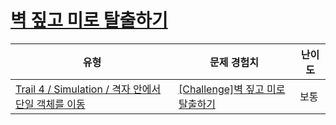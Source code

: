 # [벽 짚고 미로 탈출하기](https://www.codetree.ai/trails/complete/curated-cards/challenge-escape-maze-with-wall-following)

|유형|문제 경험치|난이도|
|---|---|---|
|[Trail 4 / Simulation / 격자 안에서 단일 객체를 이동](https://www.codetree.ai/trail-info/intermediate-low/)|[[Challenge]벽 짚고 미로 탈출하기](https://www.codetree.ai/trails/complete/curated-cards/challenge-escape-maze-with-wall-following/)|보통|

